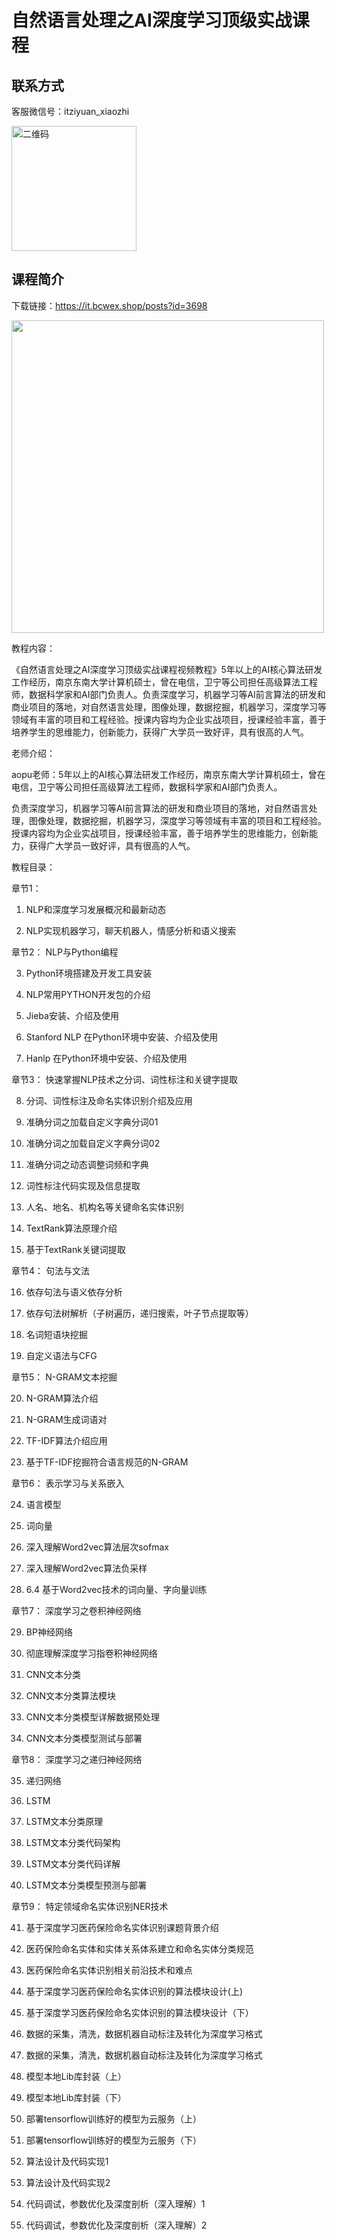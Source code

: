 # 自然语言处理之AI深度学习顶级实战课程

## 联系方式

客服微信号：itziyuan_xiaozhi

<img src="https://ziyuanyun.oss-cn-guangzhou.aliyuncs.com/common/20240614073449/666b82192834a.jpg" width="200" height="200" alt="二维码">

## 课程简介

下载链接：https://it.bcwex.shop/posts?id=3698

<img src="https://ziyuanyun.oss-cn-guangzhou.aliyuncs.com/yun/20240515185303/6644940f59550.jpg" width="500" alt="">

  教程内容：

 《自然语言处理之AI深度学习顶级实战课程视频教程》5年以上的AI核心算法研发工作经历，南京东南大学计算机硕士，曾在电信，卫宁等公司担任高级算法工程师，数据科学家和AI部门负责人。负责深度学习，机器学习等AI前言算法的研发和商业项目的落地，对自然语言处理，图像处理，数据挖掘，机器学习，深度学习等领域有丰富的项目和工程经验。授课内容均为企业实战项目，授课经验丰富，善于培养学生的思维能力，创新能力，获得广大学员一致好评，具有很高的人气。

 老师介绍：

 aopu老师：5年以上的AI核心算法研发工作经历，南京东南大学计算机硕士，曾在电信，卫宁等公司担任高级算法工程师，数据科学家和AI部门负责人。

 负责深度学习，机器学习等AI前言算法的研发和商业项目的落地，对自然语言处理，图像处理，数据挖掘，机器学习，深度学习等领域有丰富的项目和工程经验。授课内容均为企业实战项目，授课经验丰富，善于培养学生的思维能力，创新能力，获得广大学员一致好评，具有很高的人气。

 教程目录：

 章节1：

 1. NLP和深度学习发展概况和最新动态

 2. NLP实现机器学习，聊天机器人，情感分析和语义搜索

 章节2： NLP与Python编程

 3. Python环境搭建及开发工具安装

 4. NLP常用PYTHON开发包的介绍

 5. Jieba安装、介绍及使用

 6. Stanford NLP 在Python环境中安装、介绍及使用

 7. Hanlp 在Python环境中安装、介绍及使用

 章节3： 快速掌握NLP技术之分词、词性标注和关键字提取

 08. 分词、词性标注及命名实体识别介绍及应用

 09. 准确分词之加载自定义字典分词01

 10. 准确分词之加载自定义字典分词02

 11. 准确分词之动态调整词频和字典

 12. 词性标注代码实现及信息提取

 13. 人名、地名、机构名等关键命名实体识别

 14. TextRank算法原理介绍

 15. 基于TextRank关键词提取

 章节4： 句法与文法

 16. 依存句法与语义依存分析

 17. 依存句法树解析（子树遍历，递归搜索，叶子节点提取等）

 18. 名词短语块挖掘

 19. 自定义语法与CFG

 章节5： N-GRAM文本挖掘

 20. N-GRAM算法介绍

 21. N-GRAM生成词语对

 22. TF-IDF算法介绍应用

 23. 基于TF-IDF挖掘符合语言规范的N-GRAM

 章节6： 表示学习与关系嵌入

 24. 语言模型

 25. 词向量

 26. 深入理解Word2vec算法层次sofmax

 27. 深入理解Word2vec算法负采样

 28. 6.4 基于Word2vec技术的词向量、字向量训练

 章节7： 深度学习之卷积神经网络

 29. BP神经网络

 30. 彻底理解深度学习指卷积神经网络

 31. CNN文本分类

 32. CNN文本分类算法模块

 33. CNN文本分类模型详解数据预处理

 34. CNN文本分类模型测试与部署

 章节8： 深度学习之递归神经网络

 35. 递归网络

 36. LSTM

 37. LSTM文本分类原理

 38. LSTM文本分类代码架构

 39. LSTM文本分类代码详解

 40. LSTM文本分类模型预测与部署

 章节9： 特定领域命名实体识别NER技术

 41. 基于深度学习医药保险命名实体识别课题背景介绍

 42. 医药保险命名实体和实体关系体系建立和命名实体分类规范

 43. 医药保险命名实体识别相关前沿技术和难点

 44. 基于深度学习医药保险命名实体识别的算法模块设计(上)

 45. 基于深度学习医药保险命名实体识别的算法模块设计（下）

 46. 数据的采集，清洗，数据机器自动标注及转化为深度学习格式

 47. 数据的采集，清洗，数据机器自动标注及转化为深度学习格式

 48. 模型本地Lib库封装（上）

 49. 模型本地Lib库封装（下）

 50. 部署tensorflow训练好的模型为云服务（上）

 51. 部署tensorflow训练好的模型为云服务（下）

 52. 算法设计及代码实现1

 53. 算法设计及代码实现2

 54. 代码调试，参数优化及深度剖析（深入理解）1

 55. 代码调试，参数优化及深度剖析（深入理解）2

 

 

 

  